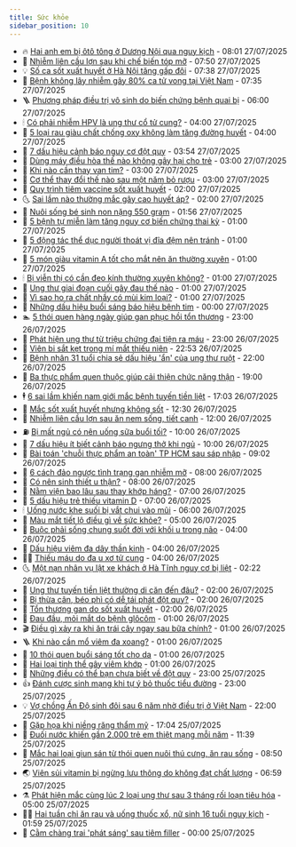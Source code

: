 ```yaml
---
title: Sức khỏe
sidebar_position: 10
---
```


<!-- vnexpress-suc-khoe:START -->
- 🔥 [Hai anh em bị ôtô tông ở Dương Nội qua nguy kịch](https://vnexpress.net/hai-anh-em-bi-oto-tong-o-duong-noi-qua-nguy-kich-4919473.html) - 08:01 27/07/2025
- 🥰 [Nhiễm liên cầu lợn sau khi chế biến tóp mỡ](https://vnexpress.net/nhiem-lien-cau-lon-sau-khi-che-bien-top-mo-4919458.html) - 07:50 27/07/2025
- 💡 [Số ca sốt xuất huyết ở Hà Nội tăng gấp đôi](https://vnexpress.net/so-ca-sot-xuat-huyet-o-ha-noi-tang-gap-doi-4919467.html) - 07:38 27/07/2025
- 🤗 [Bệnh không lây nhiễm gây 80% ca tử vong tại Việt Nam](https://vnexpress.net/benh-khong-lay-nhiem-gay-80-ca-tu-vong-tai-viet-nam-4919310.html) - 07:35 27/07/2025
- 🪜 [Phương pháp điều trị vô sinh do biến chứng bệnh quai bị](https://vnexpress.net/phuong-phap-dieu-tri-vo-sinh-do-bien-chung-benh-quai-bi-4919337.html) - 06:00 27/07/2025
- 🕯 [Có phải nhiễm HPV là ung thư cổ tử cung?](https://vnexpress.net/co-phai-nhiem-hpv-la-ung-thu-co-tu-cung-4919327.html) - 04:00 27/07/2025
- 🤭 [5 loại rau giàu chất chống oxy không làm tăng đường huyết](https://vnexpress.net/5-loai-rau-giau-chat-chong-oxy-khong-lam-tang-duong-huyet-4919258.html) - 04:00 27/07/2025
- 👀 [7 dấu hiệu cảnh báo nguy cơ đột quỵ](https://vnexpress.net/7-dau-hieu-canh-bao-nguy-co-dot-quy-4918160.html) - 03:54 27/07/2025
- 🌋 [Dùng máy điều hòa thế nào không gây hại cho trẻ](https://vnexpress.net/dung-may-dieu-hoa-the-nao-khong-gay-hai-cho-tre-4919326.html) - 03:00 27/07/2025
- 🫶 [Khi nào cần thay van tim?](https://vnexpress.net/khi-nao-can-thay-van-tim-4919324.html) - 03:00 27/07/2025
- 🦆 [Cơ thể thay đổi thế nào sau một năm bỏ rượu](https://vnexpress.net/co-the-thay-doi-the-nao-sau-mot-nam-bo-ruou-4919272.html) - 03:00 27/07/2025
- 🚀 [Quy trình tiêm vaccine sốt xuất huyết](https://vnexpress.net/quy-trinh-tiem-vaccine-sot-xuat-huyet-4919289.html) - 02:00 27/07/2025
- 🌜 [Sai lầm nào thường mắc gây cao huyết áp?](https://vnexpress.net/sai-lam-nao-thuong-mac-gay-cao-huyet-ap-4919236.html) - 02:00 27/07/2025
- 🧰 [Nuôi sống bé sinh non nặng 550 gram](https://vnexpress.net/nuoi-song-be-sinh-non-nang-550-gram-4919316.html) - 01:56 27/07/2025
- 💫 [5 bệnh tự miễn làm tăng nguy cơ biến chứng thai kỳ](https://vnexpress.net/5-benh-tu-mien-lam-tang-nguy-co-bien-chung-thai-ky-4919330.html) - 01:00 27/07/2025
- 🌝 [5 động tác thể dục người thoát vị đĩa đệm nên tránh](https://vnexpress.net/5-dong-tac-the-duc-nguoi-thoat-vi-dia-dem-nen-tranh-4919329.html) - 01:00 27/07/2025
- 🗽 [5 món giàu vitamin A tốt cho mắt nên ăn thường xuyên](https://vnexpress.net/5-mon-giau-vitamin-a-tot-cho-mat-nen-an-thuong-xuyen-4919303.html) - 01:00 27/07/2025
- 🕯 [Bị viễn thị có cần đeo kính thường xuyên không?](https://vnexpress.net/bi-vien-thi-co-can-deo-kinh-thuong-xuyen-khong-4919298.html) - 01:00 27/07/2025
- 🦅 [Ung thư giai đoạn cuối gây đau thế nào](https://vnexpress.net/ung-thu-giai-doan-cuoi-gay-dau-the-nao-4919263.html) - 01:00 27/07/2025
- 🦆 [Vì sao ho ra chất nhầy có mùi kim loại?](https://vnexpress.net/vi-sao-ho-ra-chat-nhay-co-mui-kim-loai-4919249.html) - 01:00 27/07/2025
- 🎊 [Những dấu hiệu buổi sáng báo hiệu bệnh tim](https://vnexpress.net/nhung-dau-hieu-buoi-sang-bao-hieu-benh-tim-4919294.html) - 00:00 27/07/2025
- 🏊 [5 thói quen hàng ngày giúp gan phục hồi tổn thương](https://vnexpress.net/5-thoi-quen-hang-ngay-giup-gan-phuc-hoi-ton-thuong-4918944.html) - 23:00 26/07/2025
- 📝 [Phát hiện ung thư từ triệu chứng đại tiện ra máu](https://vnexpress.net/phat-hien-ung-thu-tu-trieu-chung-dai-tien-ra-mau-4918259.html) - 23:00 26/07/2025
- 💯 [Viên bi sắt kẹt trong mí mắt thiếu niên](https://vnexpress.net/vien-bi-sat-ket-trong-mi-mat-thieu-nien-4919293.html) - 22:53 26/07/2025
- 🌊 [Bệnh nhân 31 tuổi chia sẻ dấu hiệu &#39;ẩn&#39; của ung thư ruột](https://vnexpress.net/benh-nhan-31-tuoi-chia-se-dau-hieu-an-cua-ung-thu-ruot-4918870.html) - 22:00 26/07/2025
- 🚀 [Ba thực phẩm quen thuộc giúp cải thiện chức năng thận](https://vnexpress.net/ba-thuc-pham-quen-thuoc-giup-cai-thien-chuc-nang-than-4918153.html) - 19:00 26/07/2025
- 🕴 [6 sai lầm khiến nam giới mắc bệnh tuyến tiền liệt](https://vnexpress.net/6-sai-lam-khien-nam-gioi-mac-benh-tuyen-tien-liet-4916572.html) - 17:03 26/07/2025
- 🗽 [Mắc sốt xuất huyết nhưng không sốt](https://vnexpress.net/mac-sot-xuat-huyet-nhung-khong-sot-4919306.html) - 12:30 26/07/2025
- 🎡 [Nhiễm liên cầu lợn sau ăn nem sống, tiết canh](https://vnexpress.net/nhiem-lien-cau-lon-sau-an-nem-song-tiet-canh-4919195.html) - 12:00 26/07/2025
- ⛽️ [Bị mất ngủ có nên uống sữa buổi tối?](https://vnexpress.net/bi-mat-ngu-co-nen-uong-sua-buoi-toi-4919257.html) - 10:00 26/07/2025
- 🦆 [7 dấu hiệu ít biết cảnh báo ngưng thở khi ngủ](https://vnexpress.net/7-dau-hieu-it-biet-canh-bao-ngung-tho-khi-ngu-4919164.html) - 10:00 26/07/2025
- 🤩 [Bài toán &#39;chuỗi thực phẩm an toàn&#39; TP HCM sau sáp nhập](https://vnexpress.net/bai-toan-chuoi-thuc-pham-an-toan-tp-hcm-sau-sap-nhap-4919251.html) - 09:02 26/07/2025
- 🦒 [6 cách đảo ngược tình trạng gan nhiễm mỡ](https://vnexpress.net/6-cach-dao-nguoc-tinh-trang-gan-nhiem-mo-4917146.html) - 08:00 26/07/2025
- 💫 [Có nên sinh thiết u thận?](https://vnexpress.net/co-nen-sinh-thiet-u-than-4919245.html) - 08:00 26/07/2025
- 🐘 [Nằm viện bao lâu sau thay khớp háng?](https://vnexpress.net/nam-vien-bao-lau-sau-thay-khop-hang-4919244.html) - 07:00 26/07/2025
- 🚀 [5 dấu hiệu trẻ thiếu vitamin D](https://vnexpress.net/5-dau-hieu-tre-thieu-vitamin-d-4919203.html) - 07:00 26/07/2025
- 🕯 [Uống nước khe suối bị vắt chui vào mũi](https://vnexpress.net/uong-nuoc-khe-suoi-bi-vat-chui-vao-mui-4919013.html) - 06:00 26/07/2025
- 🦏 [Màu mắt tiết lộ điều gì về sức khỏe?](https://vnexpress.net/mau-mat-tiet-lo-dieu-gi-ve-suc-khoe-4919196.html) - 05:00 26/07/2025
- 🦄 [Buộc phải sống chung suốt đời với khối u trong não](https://vnexpress.net/buoc-phai-song-chung-suot-doi-voi-khoi-u-trong-nao-4919077.html) - 04:00 26/07/2025
- 🦒 [Dấu hiệu viêm đa dây thần kinh](https://vnexpress.net/dau-hieu-viem-da-day-than-kinh-4919156.html) - 04:00 26/07/2025
- 👨‍🏫 [Thiếu máu do đa u xơ tử cung](https://vnexpress.net/thieu-mau-do-da-u-xo-tu-cung-4919138.html) - 04:00 26/07/2025
- 🌜 [Một nạn nhân vụ lật xe khách ở Hà Tĩnh nguy cơ bị liệt](https://vnexpress.net/mot-nan-nhan-vu-lat-xe-khach-o-ha-tinh-nguy-co-bi-liet-4919150.html) - 02:22 26/07/2025
- 🚀 [Ung thư tuyến tiền liệt thường di căn đến đâu?](https://vnexpress.net/ung-thu-tuyen-tien-liet-thuong-di-can-den-dau-4919099.html) - 02:00 26/07/2025
- 💃 [Bị thừa cân, béo phì có dễ tái phát đột quỵ?](https://vnexpress.net/bi-thua-can-beo-phi-co-de-tai-phat-dot-quy-4919094.html) - 02:00 26/07/2025
- 💯 [Tổn thương gan do sốt xuất huyết](https://vnexpress.net/ton-thuong-gan-do-sot-xuat-huyet-4918950.html) - 02:00 26/07/2025
- 🤔 [Đau đầu, mỏi mắt do bệnh glôcôm](https://vnexpress.net/dau-dau-moi-mat-do-benh-glocom-4919103.html) - 01:00 26/07/2025
- 🎬 [Điều gì xảy ra khi ăn trái cây ngay sau bữa chính?](https://vnexpress.net/dieu-gi-xay-ra-khi-an-trai-cay-ngay-sau-bua-chinh-4919096.html) - 01:00 26/07/2025
- 🪜 [Khi nào cần mổ viêm đa xoang?](https://vnexpress.net/khi-nao-can-mo-viem-da-xoang-4919093.html) - 01:00 26/07/2025
- 🦣 [10 thói quen buổi sáng tốt cho da](https://vnexpress.net/10-thoi-quen-buoi-sang-tot-cho-da-4919009.html) - 01:00 26/07/2025
- 🧐 [Hai loại tinh thể gây viêm khớp](https://vnexpress.net/hai-loai-tinh-the-gay-viem-khop-4918375.html) - 01:00 26/07/2025
- 🤡 [Những điều có thể bạn chưa biết về đột quỵ](https://vnexpress.net/nhung-dieu-co-the-ban-chua-biet-ve-dot-quy-4918457.html) - 23:00 25/07/2025
- 👍 [Đánh cược sinh mạng khi tự ý bỏ thuốc tiểu đường](https://vnexpress.net/danh-cuoc-sinh-mang-khi-tu-y-bo-thuoc-tieu-duong-4917717.html) - 23:00 25/07/2025
- 💡 [Vợ chồng Ấn Độ sinh đôi sau 6 năm nhờ điều trị ở Việt Nam](https://vnexpress.net/vo-chong-an-do-sinh-doi-sau-6-nam-nho-dieu-tri-o-viet-nam-4918599.html) - 22:00 25/07/2025
- 💯 [Gặp họa khi niềng răng thẩm mỹ](https://vnexpress.net/gap-hoa-khi-nieng-rang-tham-my-4919058.html) - 17:04 25/07/2025
- 🧠 [Đuối nước khiến gần 2.000 trẻ em thiệt mạng mỗi năm](https://vnexpress.net/duoi-nuoc-khien-gan-2-000-tre-em-thiet-mang-moi-nam-4918918.html) - 11:39 25/07/2025
- 🎡 [Mắc hai loại giun sán từ thói quen nuôi thú cưng, ăn rau sống](https://vnexpress.net/mac-hai-loai-giun-san-tu-thoi-quen-nuoi-thu-cung-an-rau-song-4918895.html) - 08:50 25/07/2025
- 🌏 [Viên sủi vitamin bị ngừng lưu thông do không đạt chất lượng](https://vnexpress.net/tam-dung-luu-thong-mot-loai-vien-sui-bo-sung-vitamin-4918841.html) - 06:59 25/07/2025
- ⚗️ [Phát hiện mắc cùng lúc 2 loại ung thư sau 3 tháng rối loạn tiêu hóa](https://vnexpress.net/phat-hien-mac-cung-luc-2-loai-ung-thu-sau-3-thang-roi-loan-tieu-hoa-4918691.html) - 05:00 25/07/2025
- 👨‍🏫 [Hai tuần chỉ ăn rau và uống thuốc xổ, nữ sinh 16 tuổi nguy kịch](https://vnexpress.net/hai-tuan-chi-an-rau-va-uong-thuoc-xo-nu-sinh-16-tuoi-nguy-kich-4918514.html) - 01:59 25/07/2025
- 🤖 [Cằm chàng trai &#39;phát sáng&#39; sau tiêm filler](https://vnexpress.net/cam-chang-trai-phat-sang-sau-tiem-filler-4918456.html) - 00:00 25/07/2025<!-- vnexpress-suc-khoe:END -->
